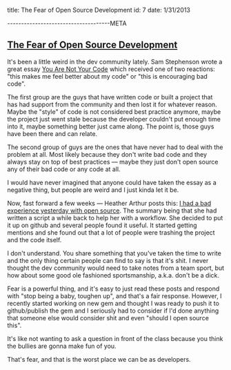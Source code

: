 title: The Fear of Open Source Development
id: 7
date: 1/31/2013

-------------------------------------META

## [The Fear of Open Source Development](/words/the-fear-of-open-source-development)

It's been a little weird in the dev community lately. Sam Stephenson wrote a great essay [You Are Not Your Code](http://sstephenson.us/posts/you-are-not-your-code) which received one of two reactions: "this makes me feel better about my code" or "this is encouraging bad code".

The first group are the guys that have written code or built a project that has had support from the community and then lost it for whatever reason. Maybe the "style" of code is not considered best practice anymore, maybe the project just went stale because the developer couldn't put enough time into it, maybe something better just came along. The point is, those guys have been there and can relate.

The second group of guys are the ones that have never had to deal with the problem at all. Most likely because they don't write bad code and they always stay on top of best practices &mdash; maybe they just don't open source any of their bad code or any code at all.

I would have never imagined that anyone could have taken the essay as a negative thing, but people are weird and I just kinda let it be.

Now, fast forward a few weeks &mdash; Heather Arthur posts this: [I had a bad experience yesterday with open source](http://harthur.wordpress.com/2013/01/24/771/). The summary being that she had written a script a while back to help her with a workflow. She decided to put it up on github and several people found it useful. It started getting mentions and she found out that a lot of people were trashing the project and the code itself.

I don't understand. You share something that you've taken the time to write and the only thing certain people can find to say is that it's shit. I never thought the dev community would need to take notes from a team sport, but how about some good ole fashioned sportsmanship, a.k.a. don't be a dick.

Fear is a powerful thing, and it's easy to just read these posts and respond with "stop being a baby, toughen up", and that's a fair response. However, I recently started working on new gem and thought I was ready to push it to github/publish the gem and I seriously had to consider if I'd done anything that someone else would consider shit and even "should I open source this".

It's like not wanting to ask a question in front of the class because you think the bullies are gonna make fun of you.

That's fear, and that is the worst place we can be as developers. 